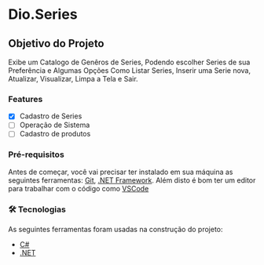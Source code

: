 # Dio.Series 

## Objetivo do Projeto
<p>Exibe um Catalogo de Genêros de Series, Podendo escolher Series de sua Preferência e Algumas Opções Como Listar Series, Inserir uma Serie nova, Atualizar, Visualizar, Limpa a Tela e Sair.</p>

### Features

- [x] Cadastro de Series
- [ ] Operação de Sistema
- [ ] Cadastro de produtos

### Pré-requisitos

Antes de começar, você vai precisar ter instalado em sua máquina as seguintes ferramentas:
[Git](https://git-scm.com), [.NET Framework](https://www.microsoft.com/pt-br/download/details.aspx?id=30653). 
Além disto é bom ter um editor para trabalhar com o código como [VSCode](https://code.visualstudio.com/)

### 🛠 Tecnologias

As seguintes ferramentas foram usadas na construção do projeto:

- [C#](https://docs.microsoft.com/pt-br/dotnet/csharp/)
- [.NET](https://docs.microsoft.com/pt-br/dotnet/)